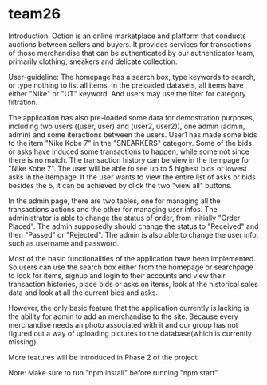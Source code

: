 # team26

Introduction:
    Oction is an online marketplace and platform that conducts auctions between sellers and buyers. It provides services for transactions of those merchandise that can be authenticated by our authenticator team, primarily clothing, sneakers and delicate collection.

User-guideline:
    The homepage has a search box, type keywords to search, or type nothing to list all items. In the preloaded datasets, all items have either "Nike" or "UT" keyword. And users may use the filter for category filtration.

   The application has also pre-loaded some data for demostration purposes, including two users ((user, user) and (user2, user2)), one admin (admin, admin) and some iteractions between the users. User1 has made some bids to the item "Nike Kobe 7" in the "SNEARKERS" category. Some of the bids or asks have induced some transactions to happen, while some not since there is no match. The transaction history can be view in the itempage for "Nike Kobe 7". The user will be able to see up to 5 highest bids or lowest asks in the itempage. If the user wants to view the entire list of asks or bids besides the 5, it can be achieved by click the two "view all" buttons.

   In the admin page, there are two tables, one for managing all the transactions actions and the other for managing user infos. The administrator is able to change the status of order, from initially "Order Placed". The admin supposedly should change the status to "Received" and then "Passed" or "Rejected". The admin is also able to change the user info, such as username and password. 

   Most of the basic functionalities of the application have been implemented. So users can use the search box either from the homepage or searchpage to look for items, signup and login to their accounts and view their transaction histories, place bids or asks on items, look at the historical sales data and look at all the current bids and asks. 
    
   However, the only basic feature that the application currently is lacking is the ability for admin to add an merchandise to the site. Because every merchandise needs an photo associated with it and our group has not figured out a way of uploading pictures to the database(which is currently missing). 

   More features will be introduced in Phase 2 of the project. 

Note: Make sure to run "npm install" before running "npm start"
